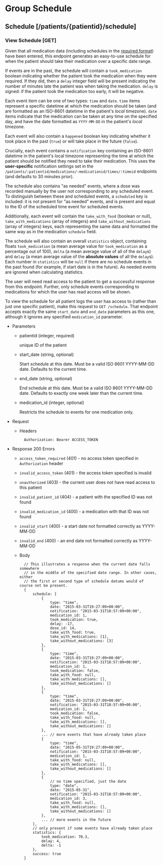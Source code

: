 # Group Schedule
## Schedule [/patients/{patientid}/schedule]
### View Schedule [GET]
Given that all medication data (including schedules in the [required format](#medications))
have been entered, this endpoint generates an easy-to-use schedule for when the patient
should take their medication over a specific date range.

If events are in the past, the schedule will contain a `took_medication` boolean indicating
whether the patient took the medication when they were required. If they did, then a
`delay` integer field will be present indicating the number of minutes late the patient was
when taking the medication. `delay` is signed: if the patient took the medication too early,
it will be negative.

Each event item can be one of two types: `time` and `date`. `time` items represent a specific
datetime at which the medication should be taken (and are formatted as an ISO-8601 datetime
in the patient's _local_ timezone). `date` items indicate that the medication can be taken at
any time on the specified day, and have the date formatted as `YYYY-MM-DD` in the patient's
_local_ timezone.

Each event will also contain a `happened` boolean key indicating whether it took place in the
past (`true`) or will take place in the future (`false`).

Crucially, each event contains a `notification` key containing an ISO-8601 datetime in the
patient's local timezone representing the time at which the patient should be notified they need
to take their medication. This uses the **user-specific** notification settings set in
the `/patients/:patientid/medications/:medicationid/times/:timeid` endpoints (and defaults to
30 minutes prior).

The schedule also contains "as needed" events, where a dose was recorded manually by the user not
corresponding to any scheduled event. To distinguish between these and scheduled events, a `scheduled`
key is included: it is not present for "as needed" events, and is present and equal to the ID of the
scheduled time event for scheduled events.

Additionally, each event will contain the `take_with_food` (boolean or null), `take_with_medications`
(array of integers) and `take_without_medications` (array of integers) keys, each representing
the same data and formatted the same way as in the medication `schedule` field.

The schedule will also contain an overall `statistics` object, containing floats `took_medication`
(a mean average value for `took_medication` as a percentage out of 100), `delta` (a mean average
value of all of the `delay`s) and `delay` (a mean average value of the **absolute values** of all
the `delay`s). Each number in `statistics` will be `null` if there are no schedule events in
the past found (for example, if start date is in the future). As needed events are ignored when
calculating statistics.

The user will need read access to the patient to get a successful response from this endpoint.
Further, only schedule events corresponding to medications for which the user has read access
will be shown.

To view the schedule for all patient logs the user has access to (rather than just one
specific patient), make this request to `GET /schedule`. That endpoint accepts exactly the same
`start_date` and `end_date` parameters as this one, although it ignores any specified `medication_id`
parameter.

+ Parameters
    + patientid (integer, required)

        unique ID of the patient

    + start_date (string, optional)

        Start schedule at this date. Must be a valid ISO 8601 YYYY-MM-DD date. Defaults
        to the current time.

    + end_date (string, optional)

        End schedule at this date. Must be a valid ISO 8601 YYYY-MM-DD date. Defaults to exactly
        one week later than the current time.

    + medication_id (integer, optional)

        Restricts the schedule to events for one medication only.

+ Request
    + Headers

            Authorization: Bearer ACCESS_TOKEN

+ Response 200
    Errors
    + `access_token_required` (401) - no access token specified in
    `Authorization` header
    + `invalid_access_token` (401) - the access token specified is invalid
    + `unauthorized` (403) - the current user does not have read access to this patient
    + `invalid_patient_id` (404) - a patient with the specified ID was not found
    + `invalid_medication_id` (400) - a medication with that ID was not found
    + `invalid_start` (400) - a start date not formatted correctly as YYYY-MM-DD
    + `invalid_end` (400) - an end date not formatted correctly as YYYY-MM-DD

    + Body

            // This illustrates a response when the current date falls somewhere
            // in the middle of the specified date range. In other cases, either
            // the first or second type of schedule datums would of course not be present.
            {
                schedule: [
                    {
                        type: "time",
                        date: "2015-03-31T19:27:09+00:00",
                        notification: "2015-03-31T18:57:09+00:00",
                        medication_id: 1,
                        took_medication: true,
                        delay: -17,
                        dose_id: 14,
                        take_with_food: true,
                        take_with_medications: [1],
                        take_without_medications: [3]
                    },
                    {
                        type: "time",
                        date: "2015-03-31T19:27:09+00:00",
                        notification: "2015-03-31T18:57:09+00:00",
                        medication_id: 1,
                        took_medication: false,
                        take_with_food: null,
                        take_with_medications: [],
                        take_without_medications: []
                    },
                    {
                        type: "time",
                        date: "2015-03-31T19:27:09+00:00",
                        notification: "2015-03-31T18:57:09+00:00",
                        medication_id: 1,
                        took_medication: false,
                        take_with_food: null,
                        take_with_medications: [],
                        take_without_medications: []
                    },
                    ... // more events that have already taken place
                    {
                        type: "time",
                        date: "2015-05-31T19:27:09+00:00",
                        notification: "2015-03-31T18:57:09+00:00",
                        medication_id: 1,
                        take_with_food: null,
                        take_with_medications: [],
                        take_without_medications: []
                    },
                    {
                        // no time specified, just the date
                        type: "date",
                        date: "2015-05-31",
                        notification: "2015-03-31T18:57:09+00:00",
                        medication_id: 3,
                        take_with_food: null,
                        take_with_medications: [],
                        take_without_medications: []
                    },
                    ... // more events in the future
                ],
                // only present if some events have already taken place
                statistics: {
                    took_medication: 70.3,
                    delay: 4,
                    delta: -1
                },
                success: true
            }
